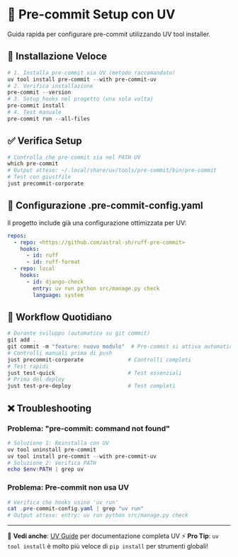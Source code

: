 # 🔨 Pre-commit Setup con UV

Guida rapida per configurare pre-commit utilizzando UV tool installer.

## 🚀 Installazione Veloce

```powershell
# 1. Installa pre-commit via UV (metodo raccomandato)
uv tool install pre-commit --with pre-commit-uv
# 2. Verifica installazione
pre-commit --version
# 3. Setup hooks nel progetto (una sola volta)
pre-commit install
# 4. Test manuale
pre-commit run --all-files
```

## ✅ Verifica Setup

```powershell
# Controlla che pre-commit sia nel PATH UV
which pre-commit
# Output atteso: ~/.local/share/uv/tools/pre-commit/bin/pre-commit
# Test con giustfile
just precommit-corporate
```

## 🔧 Configurazione .pre-commit-config.yaml

Il progetto include già una configurazione ottimizzata per UV:

```yaml
repos:
  - repo: <https://github.com/astral-sh/ruff-pre-commit>
    hooks:
      - id: ruff
      - id: ruff-format
  - repo: local
    hooks:
      - id: django-check
        entry: uv run python src/manage.py check
        language: system
```

## 🎯 Workflow Quotidiano

```powershell
# Durante sviluppo (automatico su git commit)
git add .
git commit -m "feature: nuovo modulo"  # Pre-commit si attiva automaticamente
# Controlli manuali prima di push
just precommit-corporate              # Controlli completi
# Test rapidi
just test-quick                       # Test essenziali
# Prima del deploy
just test-pre-deploy                  # Test completi
```

## ❌ Troubleshooting

### Problema: "pre-commit: command not found"

```powershell
# Soluzione 1: Reinstalla con UV
uv tool uninstall pre-commit
uv tool install pre-commit --with pre-commit-uv
# Soluzione 2: Verifica PATH
echo $env:PATH | grep uv
```

### Problema: Pre-commit non usa UV

```powershell
# Verifica che hooks usino 'uv run'
cat .pre-commit-config.yaml | grep "uv run"
# Output atteso: entry: uv run python src/manage.py check
```

---

🔗 **Vedi anche**: [UV Guide](uv-guide.md) per documentazione completa UV ⚡ **Pro Tip**: `uv tool install` è molto più
veloce di `pip install` per strumenti globali!
